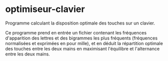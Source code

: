 # optimiseur-clavier
Programme calculant la disposition optimale des touches sur un clavier.

Ce programme prend en entrée un fichier contenant les fréquences d'apparition des lettres et des bigrammes les plus fréquents (fréquences normalisées et exprimées en pour mille), et en déduit la répartition optimale des touches entre les deux mains en maximisant l'équilibre et l'alternance entre les deux mains.

